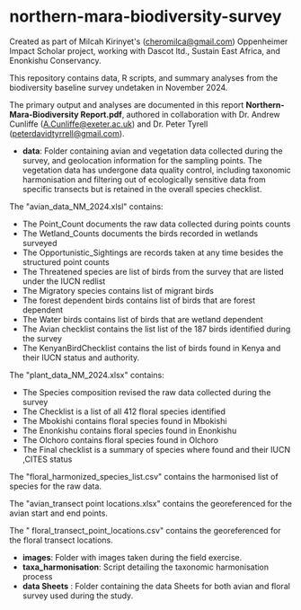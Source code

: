 # northern-mara-biodiversity-survey
Created as part of Milcah Kirinyet's (cheromilca@gmail.com) Oppenheimer Impact Scholar project, working with Dascot ltd., Sustain East Africa, and Enonkishu Conservancy.

This repository contains data, R scripts, and summary analyses from the biodiversity baseline survey undetaken in November 2024.

The primary output and analyses are documented in this report **Northern-Mara-Biodiversity Report.pdf**, authored in collaboration with Dr. Andrew Cunliffe (A.Cunliffe@exeter.ac.uk) and Dr. Peter Tyrell (peterdavidtyrrell@gmail.com).

- **data**: Folder containing avian and vegetation data collected during the survey, and geolocation information for the sampling points.
The vegetation data has undergone data quality control, including taxonomic harmonisation and filtering out of ecologically sensitive data from specific transects but is retained in the overall species checklist.

The "avian_data_NM_2024.xlsl" contains:

- The Point_Count documents the raw data collected during points counts
- The Wetland_Counts documents the birds recorded in wetlands surveyed
- The Opportunistic_Sightings are records taken at any time besides the structured point counts
- The Threatened species are list of birds from the survey that are listed under the IUCN redlist
- The Migratory species contains list of migrant birds
- The forest dependent birds contains list of birds that are forest dependent
- The Water birds contains list of birds that are wetland dependent
- The Avian checklist contains the list list of the 187 birds identified during the survey
- The KenyanBirdChecklist contains the list of birds found in Kenya and their IUCN status and authority.


The "plant_data_NM_2024.xlsx" contains:

- The Species composition revised the raw data collected during the survey
- The Checklist is a list of all 412 floral species identified
- The Mbokishi contains floral species found in Mbokishi 
- The Enonkishu contains floral species found in Enonkishu
- The Olchoro contains floral species found in Olchoro 
- The Final checklist is a summary of species where found and their IUCN ,CITES status

The "floral_harmonized_species_list.csv" contains the harmonised list of species for the raw data.

The "avian_transect point locations.xlsx" contains the georeferenced for the avian start and end points.

The " floral_transect_point_locations.csv" contains the georeferenced for the floral transect locations.

- **images**: Folder with images taken during the field exercise.
- **taxa_harmonisation**: Script detailing the taxonomic harmonisation process
- **data Sheets** : Folder containing the data Sheets for both avian and floral survey used during the study.

